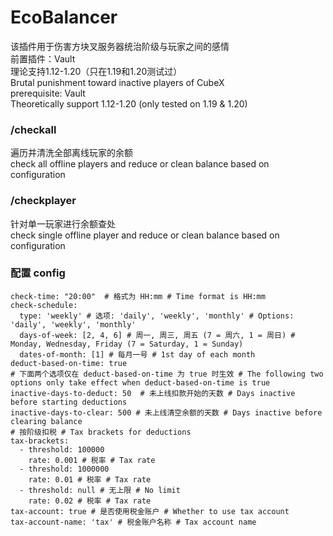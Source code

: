 # EcoBalancer
该插件用于伤害方块叉服务器统治阶级与玩家之间的感情<br>
前置插件：Vault<br>
理论支持1.12-1.20（只在1.19和1.20测试过）<br>
Brutal punishment toward inactive players of CubeX<br>
prerequisite: Vault<br>
Theoretically support 1.12-1.20 (only tested on 1.19 & 1.20)

### /checkall
遍历并清洗全部离线玩家的余额<br>
check all offline players and reduce or clean balance based on configuration

### /checkplayer <playername>
针对单一玩家进行余额查处<br>
check single offline player and reduce or clean balance based on configuration

### 配置 config
```
check-time: "20:00"  # 格式为 HH:mm # Time format is HH:mm
check-schedule:
  type: 'weekly' # 选项: 'daily', 'weekly', 'monthly' # Options: 'daily', 'weekly', 'monthly'
  days-of-week: [2, 4, 6] # 周一, 周三, 周五 (7 = 周六, 1 = 周日) # Monday, Wednesday, Friday (7 = Saturday, 1 = Sunday)
  dates-of-month: [1] # 每月一号 # 1st day of each month
deduct-based-on-time: true
# 下面两个选项仅在 deduct-based-on-time 为 true 时生效 # The following two options only take effect when deduct-based-on-time is true
inactive-days-to-deduct: 50  # 未上线扣款开始的天数 # Days inactive before starting deductions
inactive-days-to-clear: 500 # 未上线清空余额的天数 # Days inactive before clearing balance
# 按阶级扣税 # Tax brackets for deductions
tax-brackets:
  - threshold: 100000
    rate: 0.001 # 税率 # Tax rate
  - threshold: 1000000
    rate: 0.01 # 税率 # Tax rate
  - threshold: null # 无上限 # No limit
    rate: 0.02 # 税率 # Tax rate
tax-account: true # 是否使用税金账户 # Whether to use tax account
tax-account-name: 'tax' # 税金账户名称 # Tax account name
```
